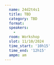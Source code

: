 ```yaml
---
  name: 24d2t4s1
  title: TBD
  category: TBD
  format: 
  speakers: 
    - 
  room: Workshop
  slot: 11/10/2024
  time_start: '10h15'
  time_end: '12h15'
  ampm: am
---
```

